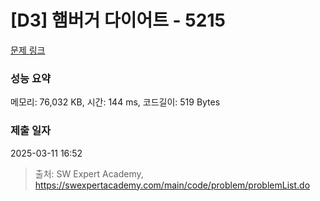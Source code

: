 # [D3] 햄버거 다이어트 - 5215 

[문제 링크](https://swexpertacademy.com/main/code/problem/problemDetail.do?contestProbId=AWT-lPB6dHUDFAVT) 

### 성능 요약

메모리: 76,032 KB, 시간: 144 ms, 코드길이: 519 Bytes

### 제출 일자

2025-03-11 16:52



> 출처: SW Expert Academy, https://swexpertacademy.com/main/code/problem/problemList.do